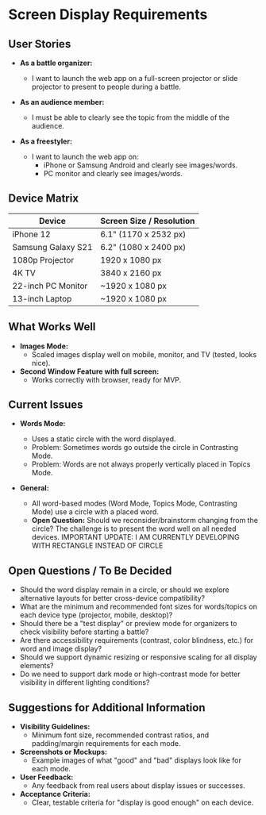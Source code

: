 # Screen Display Requirements

## User Stories

- **As a battle organizer:**
  - I want to launch the web app on a full-screen projector or slide projector to present to people during a battle.

- **As an audience member:**
  - I must be able to clearly see the topic from the middle of the audience.

- **As a freestyler:**
  - I want to launch the web app on:
    - iPhone or Samsung Android and clearly see images/words.
    - PC monitor and clearly see images/words.

## Device Matrix

| Device                | Screen Size / Resolution |
|-----------------------|-------------------------|
| iPhone 12             | 6.1" (1170 x 2532 px)   |
| Samsung Galaxy S21    | 6.2" (1080 x 2400 px)   |
| 1080p Projector       | 1920 x 1080 px          |
| 4K TV                 | 3840 x 2160 px          |
| 22-inch PC Monitor    | ~1920 x 1080 px         |
| 13-inch Laptop        | ~1920 x 1080 px         |

## What Works Well

- **Images Mode:**
  - Scaled images display well on mobile, monitor, and TV (tested, looks nice).
- **Second Window Feature with full screen:**
  - Works correctly with browser, ready for MVP.

## Current Issues

- **Words Mode:**
  - Uses a static circle with the word displayed.
  - Problem: Sometimes words go outside the circle in Contrasting Mode.
  - Problem: Words are not always properly vertically placed in Topics Mode.

- **General:**
  - All word-based modes (Word Mode, Topics Mode, Contrasting Mode) use a circle with a placed word.
  - **Open Question:** Should we reconsider/brainstorm changing from the circle? The challenge is to present the word well on all needed devices.  IMPORTANT UPDATE: I AM CURRENTLY DEVELOPING WITH RECTANGLE INSTEAD OF CIRCLE

## Open Questions / To Be Decided

- Should the word display remain in a circle, or should we explore alternative layouts for better cross-device compatibility?
- What are the minimum and recommended font sizes for words/topics on each device type (projector, mobile, desktop)?
- Should there be a "test display" or preview mode for organizers to check visibility before starting a battle?
- Are there accessibility requirements (contrast, color blindness, etc.) for word and image display?
- Should we support dynamic resizing or responsive scaling for all display elements?
- Do we need to support dark mode or high-contrast mode for better visibility in different lighting conditions?

## Suggestions for Additional Information

- **Visibility Guidelines:**
  - Minimum font size, recommended contrast ratios, and padding/margin requirements for each mode.
- **Screenshots or Mockups:**
  - Example images of what "good" and "bad" displays look like for each mode.
- **User Feedback:**
  - Any feedback from real users about display issues or successes.
- **Acceptance Criteria:**
  - Clear, testable criteria for "display is good enough" on each device.

